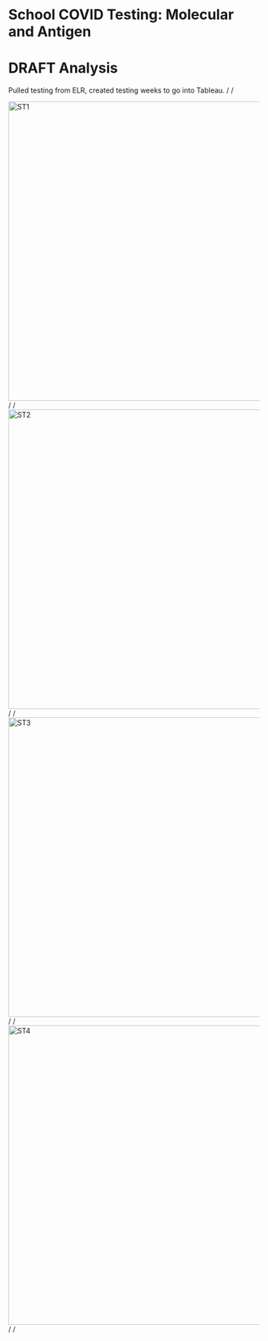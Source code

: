 # School COVID Testing: Molecular and Antigen
# DRAFT Analysis


Pulled testing from ELR, created testing weeks to go into Tableau.
/
/

<img src="https://github.com/mapike907/Images/blob/main/School%20Test%201.PNG" alt="ST1" width="600"/> 
/
/
<img src="https://github.com/mapike907/Images/blob/main/School%20Test%202.PNG" alt="ST2" width="600"/>
/
/
<img src="https://github.com/mapike907/Images/blob/main/School%20Test%203.PNG" alt="ST3" width="600"/> 
/
/
<img src="https://github.com/mapike907/Images/blob/main/School%20Test%204.PNG" alt="ST4" width="600"/> 
/
/

